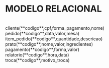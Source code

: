 <h1>MODELO RELACIONAL</h1>
<br>
cliente(**codigo**,cpf,forma_pagamento,nome)
<br>
pedido(**codigo**,data,valor,mesa)
<br>
item_pedido(**codigo**,quantidade,descricao)
<br>
prato(**codigo**,nome,valor,ingredientes)
<br>
pagamento(**codigo**,forma,valor)
<br>
relatorio(**codigo**,hora,data)
<br>
troca(**codigo**,motivo_troca)
